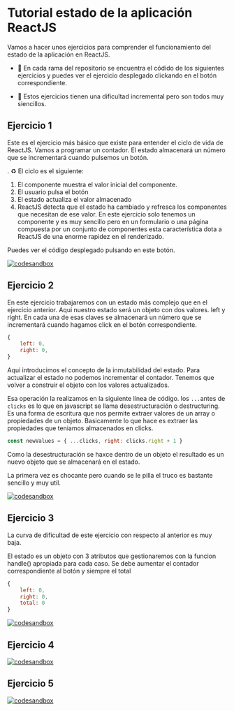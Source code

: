 
# Tutorial estado de la aplicación ReactJS

Vamos a hacer unos ejercicios para comprender el funcionamiento del estado de la aplicación en ReactJS. 

- 🌱 En cada rama del repositorio se encuentra el códido de los siguientes ejercicios y puedes ver el ejercicio desplegado clickando en el botón correspondiente.

- 📶 Estos ejercicios tienen una dificultad incremental pero son todos muy siencillos.

## Ejercicio 1 
Este es el ejercicio más básico que existe para entender el ciclo de vida de ReactJS. Vamos a  programar un contador. El estado almacenará un número que se incrementará cuando pulsemos un botón.

. ♻️ El ciclo es el siguiente:
1. El componente muestra el valor inicial del componente.
2. El usuario pulsa el botón
3. El estado actualiza el valor almacenado
4. ReactJS detecta que el estado ha cambiado y refresca los componentes que necesitan de ese valor. En este ejercicio solo tenemos un componente y es muy sencillo pero en un formulario o una página compuesta por un conjunto de componentes esta característica dota a ReactJS de una enorme rapidez en el renderizado.

Puedes ver el código desplegado pulsando en este botón.

[![codesandbox](https://codesandbox.io/static/img/play-codesandbox.svg)](https://codesandbox.io/p/github/HugoLebredo/react_tutorial/ejercicio1)

## Ejercicio 2 
En este ejercicio trabajaremos con un estado más complejo que en el ejercicio anterior. Aqui nuestro estado será un objeto con dos valores. left y right. En cada una de esas claves se almacenará un número que se incrementará cuando hagamos click en el botón correspondiente.

```javascript
{ 
    left: 0,
    right: 0,
}
```

Aqui introducimos el concepto de la inmutabilidad del estado. Para actualizar el estado no podemos incrementar el contador. Tenemos que volver a construir el objeto con los valores actualizados.

Esa operación la realizamos en la siguiente línea de código. los `...`antes de `clicks` es lo que en javascript se llama desestructuración o destructuring. Es una forma de escritura que nos permite extraer valores de un array o propiedades de un objeto. Basicamente lo que hace es extraer las propiedades que teniamos almacenados en clicks. 

```javascript
const newValues = { ...clicks, right: clicks.right + 1 }
```

Como la desestructuración se haxce dentro de un objeto el resultado es un nuevo objeto que se almacenará en el estado.

La primera vez es chocante pero cuando se le pilla el truco es bastante sencillo y muy util.

[![codesandbox](https://codesandbox.io/static/img/play-codesandbox.svg)](https://codesandbox.io/p/github/HugoLebredo/react_tutorial/ejercicio2)

## Ejercicio 3 
La curva de dificultad de este ejercicio con respecto al anterior es muy baja. 

El estado es un objeto con 3 atributos que gestionaremos con la funcion handle() apropiada para cada caso. Se debe aumentar el contador correspondiente al botón y siempre el total

```javascript
{
    left: 0, 
    right: 0,
    total: 0
}
```

[![codesandbox](https://codesandbox.io/static/img/play-codesandbox.svg)](https://codesandbox.io/p/github/HugoLebredo/react_tutorial/ejercicio3)

## Ejercicio 4 
[![codesandbox](https://codesandbox.io/static/img/play-codesandbox.svg)](https://codesandbox.io/p/github/HugoLebredo/react_tutorial/ejercicio4)

## Ejercicio 5 
[![codesandbox](https://codesandbox.io/static/img/play-codesandbox.svg)](https://codesandbox.io/p/github/HugoLebredo/react_tutorial/ejercicio5)
